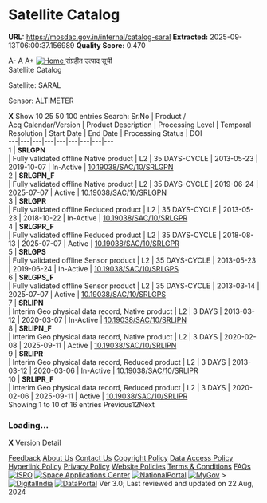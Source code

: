# Satellite Catalog

**URL:** https://mosdac.gov.in/internal/catalog-saral
**Extracted:** 2025-09-13T06:00:37.156989
**Quality Score:** 0.470

A- A A+
[ ![Home](https://mosdac.gov.in/sites/default/files/mosdac_small.png) ](https://mosdac.gov.in/ "Home")
संग्रहीत उत्पाद सूची   
Satellite Catalog  

Satellite: SARAL   

Sensor: ALTIMETER   
  

**X**
Show 10 25 50 100 entries
Search:
Sr.No | Product /  
Acq Calendar/Version  | Product Description | Processing Level | Temporal Resolution | Start Date | End Date | Processing Status | DOI  
---|---|---|---|---|---|---|---|---  
1 |  **SRLGPN**  
| Fully validated offline Native product | L2 | 35 DAYS-CYCLE | 2013-05-23 | 2019-10-07 | In-Active | [10.19038/SAC/10/SRLGPN](https://dx.doi.org/10.19038/SAC/10/SRLGPN)  
2 |  **SRLGPN_F**  
| Fully validated offline Native product | L2 | 35 DAYS-CYCLE | 2019-06-24 | 2025-07-07 | Active | [10.19038/SAC/10/SRLGPN](https://dx.doi.org/10.19038/SAC/10/SRLGPN)  
3 |  **SRLGPR**  
| Fully validated offline Reduced product | L2 | 35 DAYS-CYCLE | 2013-05-23 | 2018-10-22 | In-Active | [10.19038/SAC/10/SRLGPR](https://dx.doi.org/10.19038/SAC/10/SRLGPR)  
4 |  **SRLGPR_F**  
| Fully validated offline Reduced product | L2 | 35 DAYS-CYCLE | 2018-08-13 | 2025-07-07 | Active | [10.19038/SAC/10/SRLGPR](https://dx.doi.org/10.19038/SAC/10/SRLGPR)  
5 |  **SRLGPS**  
| Fully validated offline Sensor product | L2 | 35 DAYS-CYCLE | 2013-05-23 | 2019-06-24 | In-Active | [10.19038/SAC/10/SRLGPS](https://dx.doi.org/10.19038/SAC/10/SRLGPS)  
6 |  **SRLGPS_F**  
| Fully validated offline Sensor product | L2 | 35 DAYS-CYCLE | 2013-03-14 | 2025-07-07 | Active | [10.19038/SAC/10/SRLGPS](https://dx.doi.org/10.19038/SAC/10/SRLGPS)  
7 |  **SRLIPN**  
| Interim Geo physical data record, Native product | L2 | 3 DAYS | 2013-03-12 | 2020-03-07 | In-Active | [10.19038/SAC/10/SRLIPN](https://dx.doi.org/10.19038/SAC/10/SRLIPN)  
8 |  **SRLIPN_F**  
| Interim Geo physical data record, Native product | L2 | 3 DAYS | 2020-02-08 | 2025-09-11 | Active | [10.19038/SAC/10/SRLIPN](https://dx.doi.org/10.19038/SAC/10/SRLIPN)  
9 |  **SRLIPR**  
| Interim Geo physical data record, Reduced product | L2 | 3 DAYS | 2013-03-12 | 2020-03-06 | In-Active | [10.19038/SAC/10/SRLIPR](https://dx.doi.org/10.19038/SAC/10/SRLIPR)  
10 |  **SRLIPR_F**  
| Interim Geo physical data record, Reduced product | L2 | 3 DAYS | 2020-02-06 | 2025-09-11 | Active | [10.19038/SAC/10/SRLIPR](https://dx.doi.org/10.19038/SAC/10/SRLIPR)  
Showing 1 to 10 of 16 entries
Previous12Next
### Loading...
**X**
Version Detail
  

[](javascript:void\(0\);)
[Feedback](https://mosdac.gov.in/mosdac-feedback)
[About Us](https://mosdac.gov.in/about-us)
[Contact Us](https://mosdac.gov.in/contact-us)
[Copyright Policy](https://mosdac.gov.in/copyright-policy)
[Data Access Policy](https://mosdac.gov.in/data-access-policy)
[Hyperlink Policy](https://mosdac.gov.in/hyperlink-policy)
[Privacy Policy](https://mosdac.gov.in/privacy-policy)
[Website Policies](https://mosdac.gov.in/website-policies)
[Terms & Conditions](https://mosdac.gov.in/terms-conditions)
[FAQs](https://mosdac.gov.in/faq-page)
[![ISRO](https://mosdac.gov.in/sites/default/files/styles/thumbnail/public/logo-transparent.png?itok=IUS20l-w)](http://www.isro.gov.in) [![Space Applications Center](https://mosdac.gov.in/sites/default/files/styles/thumbnail/public/saclogo.png?itok=_Jv4AuIn)](http://www.sac.gov.in) [![NationalPortal](https://mosdac.gov.in/sites/default/files/styles/thumbnail/public/india-gov_0.png?itok=yssAPH3m)](http://www.india.gov.in) [![MyGov](https://mosdac.gov.in/sites/default/files/styles/thumbnail/public/mygov_0.png?itok=Po-dzdT3)](http://mygov.in/) >[![DigitalIndia](https://mosdac.gov.in/sites/default/files/styles/thumbnail/public/digital-india_0.png?itok=ntlP7atE)](http://www.digitalindia.gov.in/) [![DataPortal](https://mosdac.gov.in/sites/default/files/styles/thumbnail/public/data-gov.png?itok=qYA78FgB)](http://data.gov.in)
Ver 3.0; Last reviewed and updated on 22 Aug, 2024 
